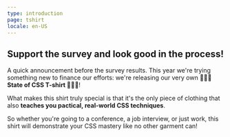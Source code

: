 ```yaml
---
type: introduction
page: tshirt
locale: en-US
---
```


## Support the survey and look good in the process!

A quick announcement before the survey results. This year we're trying something new to finance our efforts: we're releasing our very own **🎈🎉👕 State of CSS T-shirt 👕🎉🎈**!

What makes this shirt truly special is that it's the only piece of clothing that also **teaches you pactical, real-world CSS techniques**.

So whether you're going to a conference, a job interview, or just work, this shirt will demonstrate your CSS mastery like no other garment can!
